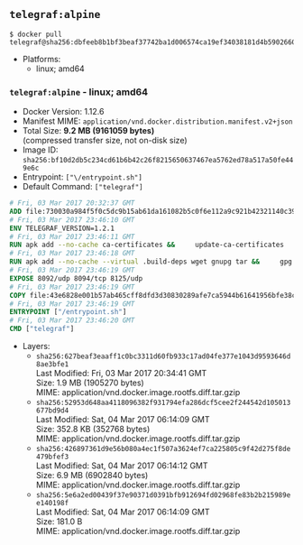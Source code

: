 ## `telegraf:alpine`

```console
$ docker pull telegraf@sha256:dbfeeb8b1bf3beaf37742ba1d006574ca19ef34038181d4b5902660a3dce76e6
```

-	Platforms:
	-	linux; amd64

### `telegraf:alpine` - linux; amd64

-	Docker Version: 1.12.6
-	Manifest MIME: `application/vnd.docker.distribution.manifest.v2+json`
-	Total Size: **9.2 MB (9161059 bytes)**  
	(compressed transfer size, not on-disk size)
-	Image ID: `sha256:bf10d2db5c234cd61b6b42c26f8215650637467ea5762ed78a517a50fe449e6c`
-	Entrypoint: `["\/entrypoint.sh"]`
-	Default Command: `["telegraf"]`

```dockerfile
# Fri, 03 Mar 2017 20:32:37 GMT
ADD file:730030a984f5f0c5dc9b15ab61da161082b5c0f6e112a9c921b42321140c3927 in / 
# Fri, 03 Mar 2017 23:46:10 GMT
ENV TELEGRAF_VERSION=1.2.1
# Fri, 03 Mar 2017 23:46:11 GMT
RUN apk add --no-cache ca-certificates &&     update-ca-certificates
# Fri, 03 Mar 2017 23:46:18 GMT
RUN apk add --no-cache --virtual .build-deps wget gnupg tar &&     gpg --keyserver hkp://ha.pool.sks-keyservers.net         --recv-keys 05CE15085FC09D18E99EFB22684A14CF2582E0C5 &&     wget -q https://dl.influxdata.com/telegraf/releases/telegraf-${TELEGRAF_VERSION}-static_linux_amd64.tar.gz.asc &&     wget -q https://dl.influxdata.com/telegraf/releases/telegraf-${TELEGRAF_VERSION}-static_linux_amd64.tar.gz &&     gpg --batch --verify telegraf-${TELEGRAF_VERSION}-static_linux_amd64.tar.gz.asc telegraf-${TELEGRAF_VERSION}-static_linux_amd64.tar.gz &&     mkdir -p /usr/src /etc/telegraf &&     tar -C /usr/src -xzf telegraf-${TELEGRAF_VERSION}-static_linux_amd64.tar.gz &&     mv /usr/src/telegraf*/telegraf.conf /etc/telegraf/ &&     chmod +x /usr/src/telegraf*/* &&     cp -a /usr/src/telegraf*/* /usr/bin/ &&     rm -rf *.tar.gz* /usr/src /root/.gnupg &&     apk del .build-deps
# Fri, 03 Mar 2017 23:46:19 GMT
EXPOSE 8092/udp 8094/tcp 8125/udp
# Fri, 03 Mar 2017 23:46:19 GMT
COPY file:43e6828e001b57ab465cff8dfd3d30830289afe7ca5944b61641956bfe38cd1c in /entrypoint.sh 
# Fri, 03 Mar 2017 23:46:19 GMT
ENTRYPOINT ["/entrypoint.sh"]
# Fri, 03 Mar 2017 23:46:20 GMT
CMD ["telegraf"]
```

-	Layers:
	-	`sha256:627beaf3eaaff1c0bc3311d60fb933c17ad04fe377e1043d9593646d8ae3bfe1`  
		Last Modified: Fri, 03 Mar 2017 20:34:41 GMT  
		Size: 1.9 MB (1905270 bytes)  
		MIME: application/vnd.docker.image.rootfs.diff.tar.gzip
	-	`sha256:52953d648aa4118096382f931794efa286dcf5cee2f244542d105013677bd9d4`  
		Last Modified: Sat, 04 Mar 2017 06:14:09 GMT  
		Size: 352.8 KB (352768 bytes)  
		MIME: application/vnd.docker.image.rootfs.diff.tar.gzip
	-	`sha256:426897361d9e56b080a4ec1f507a3624ef7ca225805c9f42d275f8de479bfef3`  
		Last Modified: Sat, 04 Mar 2017 06:14:12 GMT  
		Size: 6.9 MB (6902840 bytes)  
		MIME: application/vnd.docker.image.rootfs.diff.tar.gzip
	-	`sha256:5e6a2ed00439f37e90371d0391bfb912694fd02968fe83b2b215989ee140198f`  
		Last Modified: Sat, 04 Mar 2017 06:14:09 GMT  
		Size: 181.0 B  
		MIME: application/vnd.docker.image.rootfs.diff.tar.gzip

